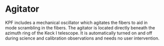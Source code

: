 # Agitator

KPF includes a mechanical oscillator which agitates the fibers to aid in mode scrambling in the fibers. The agitator is located directly beneath the azimuth ring of the Keck I telescope. It is automatically turned on and off during science and calibration observations and needs no user intervention.
